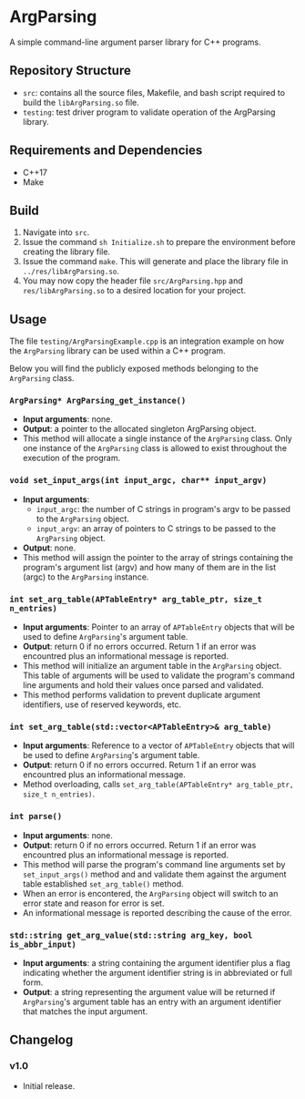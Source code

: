 # ArgParsing

A simple command-line argument parser library for C++ programs.

## Repository Structure

- `src`: contains all the source files, Makefile, and bash script required to build the `libArgParsing.so` file.
- `testing`: test driver program to validate operation of the ArgParsing library.

## Requirements and Dependencies

- C++17
- Make

## Build

1. Navigate into `src`.
2. Issue the command `sh Initialize.sh` to prepare the environment before creating the library file.
3. Issue the command `make`. This will generate and place the library file in `../res/libArgParsing.so`.
4. You may now copy the header file `src/ArgParsing.hpp` and `res/libArgParsing.so` to a desired location for your project.

## Usage

The file `testing/ArgParsingExample.cpp` is an integration example on how the `ArgParsing` library can be used within a C++ program.

Below you will find the publicly exposed methods belonging to the `ArgParsing` class.

### `ArgParsing* ArgParsing_get_instance()`

- **Input arguments**: none.
- **Output**: a pointer to the allocated singleton ArgParsing object.
- This method will allocate a single instance of the `ArgParsing` class. Only one instance of the `ArgParsing` class is allowed to exist throughout the execution of the program.

### `void set_input_args(int input_argc, char** input_argv)`

- **Input arguments**:
  - `input_argc`: the number of C strings in program's argv to be passed to the `ArgParsing` object.
  - `input_argv`: an array of pointers to C strings to be passed to the `ArgParsing` object.
- **Output**: none.
- This method will assign the pointer to the array of strings containing the program's argument list (argv) and how many of them are in the list (argc) to the `ArgParsing` instance.

### `int set_arg_table(APTableEntry* arg_table_ptr, size_t n_entries)`

- **Input arguments**: Pointer to an array of `APTableEntry` objects that will be used to define `ArgParsing`'s argument table.
- **Output**: return 0 if no errors occurred. Return 1 if an error was encountred plus an informational message is reported.
- This method will initialize an argument table in the `ArgParsing` object. This table of arguments will be used to validate the program's command line arguments and hold their values once parsed and validated.
- This method performs validation to prevent duplicate argument identifiers, use of reserved keywords, etc.

### `int set_arg_table(std::vector<APTableEntry>& arg_table)`

- **Input arguments**: Reference to a vector of `APTableEntry` objects that will be used to define `ArgParsing`'s argument table.
- **Output**: return 0 if no errors occurred. Return 1 if an error was encountred plus an informational message.
- Method overloading, calls `set_arg_table(APTableEntry* arg_table_ptr, size_t n_entries)`.

### `int parse()`

- **Input arguments**: none.
- **Output**: return 0 if no errors occurred. Return 1 if an error was encountred plus an informational message is reported.
- This method will parse the program's command line arguments set by `set_input_args()` method and and validate them against the argument table established `set_arg_table()` method.
- When an error is encontered, the `ArgParsing` object will switch to an error state and reason for error is set.
- An informational message is reported describing the cause of the error.

### `std::string get_arg_value(std::string arg_key, bool is_abbr_input)`

- **Input arguments**: a string containing the argument identifier plus a flag indicating whether the argument identifier string is in abbreviated or full form.
- **Output**: a string representing the argument value will be returned if `ArgParsing`'s argument table has an entry with an argument identifier that matches the input argument.

## Changelog

### v1.0

- Initial release.

